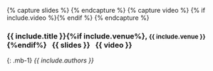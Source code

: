 {% capture slides %} <a href="{{ include.slides }}" aria-label="Slides" alt="Slides" title="Slides"><i class="fa fa-file-powerpoint-o"></i></a> {% endcapture %}
{% capture video %} {% if include.video %}<a href="{{ include.video }}" aria-label="Video" alt="Video" title="Video"><i class="fa fa-youtube-play"></i></a>{% endif %} {% endcapture %}
### **{{ include.title }}**{%if include.venue%}, <small>{{ include.venue }}</small>{%endif%} &nbsp; {{ slides }} &nbsp; {{ video }}
{: .mb-1}
*{{ include.authors }}*
